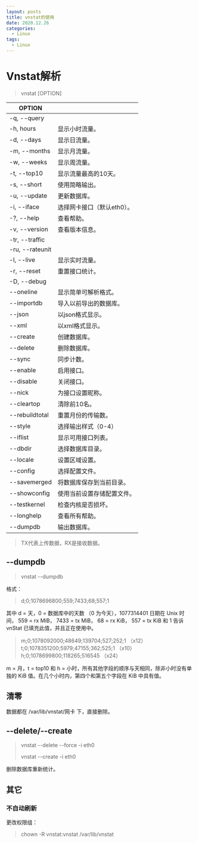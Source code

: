 ```yaml
---
layout: posts
title: vnstat的使用
date: 2020.12.26
categories: 
  - Linux
tags: 
  - Linux
---
```




# Vnstat解析

> vnstat [OPTION]

| OPTION          |                            |
| --------------- | -------------------------- |
| -q, --query     |                            |
| -h, hours       | 显示小时流量。             |
| -d, --days      | 显示日流量。               |
| -m, --months    | 显示月流量。               |
| -w, --weeks     | 显示周流量。               |
| -t, --top10     | 显示流量最高的10天。       |
| -s, --short     | 使用简略输出。             |
| -u, --update    | 更新数据库。               |
| -i, --iface     | 选择网卡接口（默认eth0）。 |
| -?, --help      | 查看帮助。                 |
| -v, --version   | 查看版本信息。             |
| -tr, --traffic  |                            |
| -ru, --rateunit |                            |
| -l, --live      | 显示实时流量。             |
| -r, --reset     | 重置接口统计。             |
| -D, --debug     |                            |
| --oneline       | 显示简单可解析格式。       |
| --importdb      | 导入以前导出的数据库。     |
| --json          | 以json格式显示。           |
| --xml           | 以xml格式显示。            |
| --create        | 创建数据库。               |
| --delete        | 删除数据库。               |
| --sync          | 同步计数。                 |
| --enable        | 启用接口。                 |
| --disable       | 关闭接口。                 |
| --nick          | 为接口设置昵称。           |
| --cleartop      | 清除前10名。               |
| --rebuildtotal  | 重置月份的传输数。         |
| --style         | 选择输出样式（0-4）        |
| --iflist        | 显示可用接口列表。         |
| --dbdir         | 选择数据库目录。           |
| --locale        | 设置区域设置。             |
| --config        | 选择配置文件。             |
| --savemerged    | 将数据库保存到当前目录。   |
| --showconfig    | 使用当前设置存储配置文件。 |
| --testkernel    | 检查内核是否损坏。         |
| --longhelp      | 查看所有帮助。             |
| --dumpdb        | 输出数据库。               |

> TX代表上传数据，RX是接收数据。

## --dumpdb

> vnstat --dumpdb

格式：

> d;0;1078696800;559;7433;68;557;1

其中 d = 天，0 = 数据库中的天数 （0 为今天），1077314401 日期在 Unix 时间， 559 = rx MiB， 7433 = tx MiB， 68 = rx KiB， 557 = tx KiB 和 1 告诉 vnStat 已填充此值，并且正在使用中。

> m;0;1078092000;48649;139704;527;252;1	（x12）
> t;0;1078351200;5979;47155;362;525;1	（x10）
> h;0;1078699800;118265;516545	（x24）

m = 月，t = top10 和 h = 小时，所有其他字段的顺序与天相同，除非小时没有单独的 KiB 值。在几个小时内，第四个和第五个字段在 KiB 中具有值。



## 清零

数据都在 /var/lib/vnstat/网卡 下，直接删除。



## --delete/--create

> vnstat --delete --force -i eth0
>
> vnstat --create -i eth0

删除数据库重新统计。



## 其它

### 不自动刷新

更改权限组：

> chown -R vnstat:vnstat /var/lib/vnstat